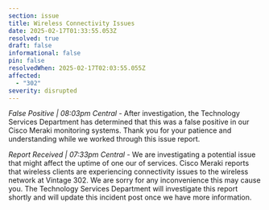 ```yaml
---
section: issue
title: Wireless Connectivity Issues
date: 2025-02-17T01:33:55.053Z
resolved: true
draft: false
informational: false
pin: false
resolvedWhen: 2025-02-17T02:03:55.055Z
affected:
  - "302"
severity: disrupted
---
```

*False Positive | 08:03pm Central* - After investigation, the Technology Services Department has determined that this was a false positive in our Cisco Meraki monitoring systems. Thank you for your patience and understanding while we worked through this issue report.

*Report Received | 07:33pm Central* - We are investigating a potential issue that might affect the uptime of one our of services. Cisco Meraki reports that wireless clients are experiencing connectivity issues to the wireless network at Vintage 302. We are sorry for any inconvenience this may cause you. The Technology Services Department will investigate this report shortly and will update this incident post once we have more information.